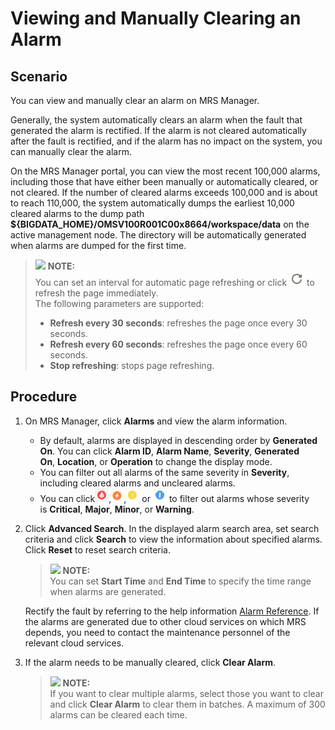 # Viewing and Manually Clearing an Alarm<a name="EN-US_TOPIC_0125375696"></a>

## Scenario<a name="section36000642162238"></a>

You can view and manually clear an alarm on MRS Manager.

Generally, the system automatically clears an alarm when the fault that generated the alarm is rectified. If the alarm is not cleared automatically after the fault is rectified, and if the alarm has no impact on the system, you can manually clear the alarm.

On the MRS Manager portal, you can view the most recent 100,000 alarms, including those that have either been manually or automatically cleared, or not cleared. If the number of cleared alarms exceeds 100,000 and is about to reach 110,000, the system automatically dumps the earliest 10,000 cleared alarms to the dump path  **$\{BIGDATA\_HOME\}/OMSV100R001C00x8664/workspace/data**  on the active management node. The directory will be automatically generated when alarms are dumped for the first time.

>![](/images/icon-note.gif) **NOTE:**   
>You can set an interval for automatic page refreshing or click  ![](figures/icon_mrs_fresh_r.png)  to refresh the page immediately.  
>The following parameters are supported:  
>-   **Refresh every 30 seconds**: refreshes the page once every 30 seconds.  
>-   **Refresh every 60 seconds**: refreshes the page once every 60 seconds.  
>-   **Stop refreshing**: stops page refreshing.  

## Procedure<a name="section1141339162319"></a>

1.  On MRS Manager, click  **Alarms**  and view the alarm information.
    -   By default, alarms are displayed in descending order by  **Generated On**. You can click **Alarm ID**,  **Alarm Name**,  **Severity**, **Generated On**, **Location**, or **Operation**  to change the display mode.
    -   You can filter out all alarms of the same severity in  **Severity**, including cleared alarms and uncleared alarms.
    -   You can click![](figures/icon_mrs_critical.jpg),![](figures/icon_mrs_major.jpg),![](figures/icon_mrs_minor.jpg) or ![](figures/icon_mrs_waring.jpg) to filter out alarms whose severity is **Critical**, **Major**, **Minor**, or **Warning**.


1.  Click  **Advanced Search**. In the displayed alarm search area, set search criteria and click **Search**  to view the information about specified alarms. Click **Reset**  to reset search criteria.

    >![](/images/icon-note.gif) **NOTE:**   
    >You can set  **Start Time** and **End Time**  to specify the time range when alarms are generated.  

    Rectify the fault by referring to the help information  [Alarm Reference](alarm_reference). If the alarms are generated due to other cloud services on which MRS depends, you need to contact the maintenance personnel of the relevant cloud services.

2.  If the alarm needs to be manually cleared, click  **Clear Alarm**.

    >![](/images/icon-note.gif) **NOTE:**   
    >If you want to clear multiple alarms, select those you want to clear and click  **Clear Alarm**  to clear them in batches. A maximum of 300 alarms can be cleared each time.  


